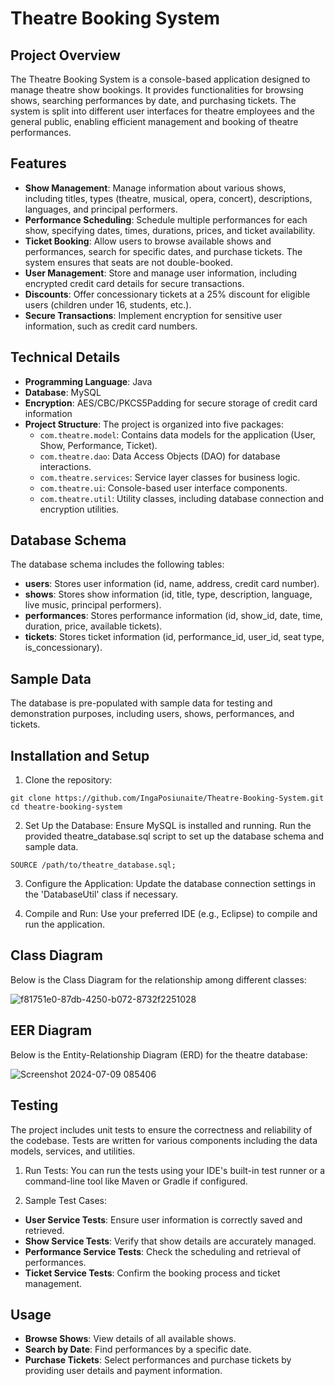 # Theatre Booking System

## Project Overview
The Theatre Booking System is a console-based application designed to manage theatre show bookings. It provides functionalities for browsing shows, searching performances by date, and purchasing tickets. The system is split into different user interfaces for theatre employees and the general public, enabling efficient management and booking of theatre performances.

## Features

- **Show Management**: Manage information about various shows, including titles, types (theatre, musical, opera, concert), descriptions, languages, and principal performers.
- **Performance Scheduling**: Schedule multiple performances for each show, specifying dates, times, durations, prices, and ticket availability.
- **Ticket Booking**: Allow users to browse available shows and performances, search for specific dates, and purchase tickets. The system ensures that seats are not double-booked.
- **User Management**: Store and manage user information, including encrypted credit card details for secure transactions.
- **Discounts**: Offer concessionary tickets at a 25% discount for eligible users (children under 16, students, etc.).
- **Secure Transactions**: Implement encryption for sensitive user information, such as credit card numbers.

## Technical Details

- **Programming Language**: Java
- **Database**: MySQL
- **Encryption**: AES/CBC/PKCS5Padding for secure storage of credit card information
- **Project Structure**: The project is organized into five packages:
  - `com.theatre.model`: Contains data models for the application (User, Show, Performance, Ticket).
  - `com.theatre.dao`: Data Access Objects (DAO) for database interactions.
  - `com.theatre.services`: Service layer classes for business logic.
  - `com.theatre.ui`: Console-based user interface components.
  - `com.theatre.util`: Utility classes, including database connection and encryption utilities.

## Database Schema

The database schema includes the following tables:

- **users**: Stores user information (id, name, address, credit card number).
- **shows**: Stores show information (id, title, type, description, language, live music, principal performers).
- **performances**: Stores performance information (id, show_id, date, time, duration, price, available tickets).
- **tickets**: Stores ticket information (id, performance_id, user_id, seat type, is_concessionary).

## Sample Data

The database is pre-populated with sample data for testing and demonstration purposes, including users, shows, performances, and tickets.

## Installation and Setup
1. Clone the repository:

```
git clone https://github.com/IngaPosiunaite/Theatre-Booking-System.git
cd theatre-booking-system
```
2. Set Up the Database:
Ensure MySQL is installed and running. Run the provided theatre_database.sql script to set up the database schema and sample data.

```
SOURCE /path/to/theatre_database.sql;
```
3. Configure the Application:
Update the database connection settings in the 'DatabaseUtil' class if necessary.

4. Compile and Run:
Use your preferred IDE (e.g., Eclipse) to compile and run the application.


## Class Diagram
Below is the Class Diagram for the relationship among different classes:

![f81751e0-87db-4250-b072-8732f2251028](https://github.com/IngaPosiunaite/Hangman/assets/119749457/c6556d26-34ce-45b3-9eea-3855116eeed8)

## EER Diagram
Below is the Entity-Relationship Diagram (ERD) for the theatre database:

![Screenshot 2024-07-09 085406](https://github.com/IngaPosiunaite/Hangman/assets/119749457/23233c8a-a7ae-4ab2-8e8f-c50047527ffb)


## Testing
The project includes unit tests to ensure the correctness and reliability of the codebase. Tests are written for various components including the data models, services, and utilities.

1. Run Tests:
You can run the tests using your IDE's built-in test runner or a command-line tool like Maven or Gradle if configured.

2. Sample Test Cases:
- **User Service Tests**: Ensure user information is correctly saved and retrieved.
- **Show Service Tests**: Verify that show details are accurately managed.
- **Performance Service Tests**: Check the scheduling and retrieval of performances.
- **Ticket Service Tests**: Confirm the booking process and ticket management.

## Usage
- **Browse Shows**: View details of all available shows.
- **Search by Date**: Find performances by a specific date.
- **Purchase Tickets**: Select performances and purchase tickets by providing user details and payment information.

